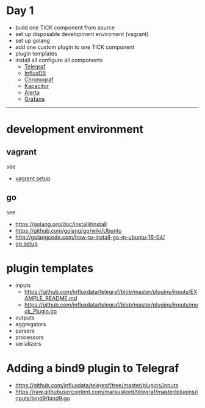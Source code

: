 # Day 1

* build one TICK component from source
 * set up disposable development enviroment (vagrant)
 * set up golang
* add one custom plugin to one TICK component
 * plugin templates
* install all configure all components
  * [Telegraf](/TICK/Telegraf/README.md)
  * [InfluxDB](/TICK/InfluxDB/README.md)
  * [Chronograf](/TICK/Chronograf/README.md)
  * [Kapacitor](/TICK/Kapacitor/README.md)
  * [Alerta](/TICK/Alerta/README.md)
  * [Grafana](/TICK/Grafana/README.md)


----

# development environment

## vagrant

see
* [vagrant setup](/common/vagrant_intro.md)

## go

see
* https://golang.org/doc/install#install
* https://github.com/golang/go/wiki/Ubuntu
* http://golangcode.com/how-to-install-go-in-ubuntu-16-04/
* [go setup](/common/SetUpGoLang.md)


# plugin templates

* inputs
  * https://github.com/influxdata/telegraf/blob/master/plugins/inputs/EXAMPLE_README.md
  * https://github.com/influxdata/telegraf/blob/master/plugins/inputs/mock_Plugin.go
* outputs
* aggregators
* parsers
* processors
* serializers




# Adding a bind9 plugin to Telegraf

* https://github.com/influxdata/telegraf/tree/master/plugins/inputs
* https://raw.githubusercontent.com/markuskont/telegraf/master/plugins/inputs/bind9/bind9.go
